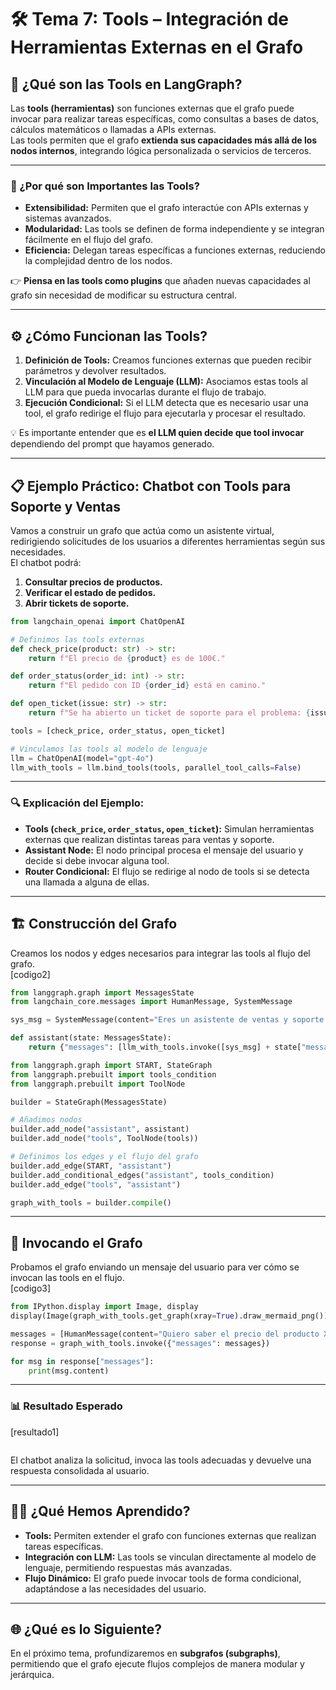 # 🛠️ Tema 7: Tools – Integración de Herramientas Externas en el Grafo  

## 🚀 ¿Qué son las Tools en LangGraph?  

Las **tools (herramientas)** son funciones externas que el grafo puede invocar para realizar tareas específicas, como consultas a bases de datos, cálculos matemáticos o llamadas a APIs externas.  
Las tools permiten que el grafo **extienda sus capacidades más allá de los nodos internos**, integrando lógica personalizada o servicios de terceros.  

---

### 🧠 ¿Por qué son Importantes las Tools?  

- **Extensibilidad:** Permiten que el grafo interactúe con APIs externas y sistemas avanzados.  
- **Modularidad:** Las tools se definen de forma independiente y se integran fácilmente en el flujo del grafo.  
- **Eficiencia:** Delegan tareas específicas a funciones externas, reduciendo la complejidad dentro de los nodos.  

👉 **Piensa en las tools como plugins** que añaden nuevas capacidades al grafo sin necesidad de modificar su estructura central.  

---

## ⚙️ ¿Cómo Funcionan las Tools?  

1. **Definición de Tools:** Creamos funciones externas que pueden recibir parámetros y devolver resultados.  
2. **Vinculación al Modelo de Lenguaje (LLM):** Asociamos estas tools al LLM para que pueda invocarlas durante el flujo de trabajo.  
3. **Ejecución Condicional:** Si el LLM detecta que es necesario usar una tool, el grafo redirige el flujo para ejecutarla y procesar el resultado.  

💡 Es importante entender que es **el LLM quien decide que tool invocar** dependiendo del prompt que hayamos generado.

---

## 📋 Ejemplo Práctico: Chatbot con Tools para Soporte y Ventas  

Vamos a construir un grafo que actúa como un asistente virtual, redirigiendo solicitudes de los usuarios a diferentes herramientas según sus necesidades.  
El chatbot podrá:  
1. **Consultar precios de productos.**  
2. **Verificar el estado de pedidos.**  
3. **Abrir tickets de soporte.**  

```python
from langchain_openai import ChatOpenAI

# Definimos las tools externas
def check_price(product: str) -> str:
    return f"El precio de {product} es de 100€."

def order_status(order_id: int) -> str:
    return f"El pedido con ID {order_id} está en camino."

def open_ticket(issue: str) -> str:
    return f"Se ha abierto un ticket de soporte para el problema: {issue}."

tools = [check_price, order_status, open_ticket]

# Vinculamos las tools al modelo de lenguaje
llm = ChatOpenAI(model="gpt-4o")
llm_with_tools = llm.bind_tools(tools, parallel_tool_calls=False)
```

---

### 🔍 Explicación del Ejemplo:  

- **Tools (`check_price`, `order_status`, `open_ticket`):** Simulan herramientas externas que realizan distintas tareas para ventas y soporte.  
- **Assistant Node:** El nodo principal procesa el mensaje del usuario y decide si debe invocar alguna tool.  
- **Router Condicional:** El flujo se redirige al nodo de tools si se detecta una llamada a alguna de ellas.  

---

## 🏗️ Construcción del Grafo  

Creamos los nodos y edges necesarios para integrar las tools al flujo del grafo.  
[codigo2]  
```python
from langgraph.graph import MessagesState
from langchain_core.messages import HumanMessage, SystemMessage

sys_msg = SystemMessage(content="Eres un asistente de ventas y soporte. Responde usando las herramientas disponibles.")

def assistant(state: MessagesState):
    return {"messages": [llm_with_tools.invoke([sys_msg] + state["messages"])]}

from langgraph.graph import START, StateGraph
from langgraph.prebuilt import tools_condition
from langgraph.prebuilt import ToolNode

builder = StateGraph(MessagesState)

# Añadimos nodos
builder.add_node("assistant", assistant)
builder.add_node("tools", ToolNode(tools))

# Definimos los edges y el flujo del grafo
builder.add_edge(START, "assistant")
builder.add_conditional_edges("assistant", tools_condition)
builder.add_edge("tools", "assistant")

graph_with_tools = builder.compile()
```

---

## 🚀 Invocando el Grafo  

Probamos el grafo enviando un mensaje del usuario para ver cómo se invocan las tools en el flujo.  
[codigo3]  
```python
from IPython.display import Image, display
display(Image(graph_with_tools.get_graph(xray=True).draw_mermaid_png()))

messages = [HumanMessage(content="Quiero saber el precio del producto X y abrir un ticket de soporte.")]
response = graph_with_tools.invoke({"messages": messages})

for msg in response["messages"]:
    print(msg.content)
```

---

### 📊 Resultado Esperado  
[resultado1]  
```python
```

El chatbot analiza la solicitud, invoca las tools adecuadas y devuelve una respuesta consolidada al usuario.  

---

## 🧑‍🏫 ¿Qué Hemos Aprendido?  

- **Tools:** Permiten extender el grafo con funciones externas que realizan tareas específicas.  
- **Integración con LLM:** Las tools se vinculan directamente al modelo de lenguaje, permitiendo respuestas más avanzadas.  
- **Flujo Dinámico:** El grafo puede invocar tools de forma condicional, adaptándose a las necesidades del usuario.  

---

## 🌐 ¿Qué es lo Siguiente?  

En el próximo tema, profundizaremos en **subgrafos (subgraphs)**, permitiendo que el grafo ejecute flujos complejos de manera modular y jerárquica.  
